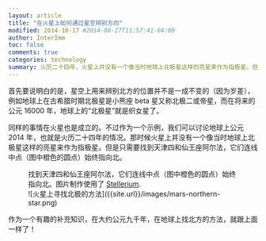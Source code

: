```yaml
---
layout: article
title: "在火星上如何通过星空辨别方向"
modified: 2014-10-17 #2014-08-27T11:57:41-04:00
author: InterImm
toc: false
comments: true
categories: technology
summary: 火历二十四年，火星上并没有一个像当时地球上北极星这样的亮星来作为指极星。但是只需要找到天津四和仙王座阿尔法，它们连线中点始终指向北。
---
```




首先要说明白的是，星空上用来辨别北方的位置并不是一成不变的（因为岁差），例如地球上在古希腊时期北极星是小熊座 beta 星又称北极二或帝星，而在将来的公元 16000 年，地球上的“北极星”就是织女星了。

同样的事情在火星也是成立的。不过作为一个示例，我们可以讨论地球上公元 2014 年，也就是火历二十四年的情况。那时候火星上并没有一个像当时地球上北极星这样的亮星来作为指极星。但是只需要找到天津四和仙王座阿尔法，它们连线中点（图中橙色的圆点）始终指向北。

<figure markdown="1">
<figcaption>
找到天津四和仙王座阿尔法，它们连线中点（图中橙色的圆点）始终指向北。图片制作使用了 <a href="http://www.stellarium.org/" target="_blank">Stellerium</a>.
</figcaption>
![火星上寻找北极的方法]({{site.url}}/images/mars-northern-star.png)
</figure>

作为一个有趣的补充知识，在大约公元九千年，在地球上找北方的方法，就跟上面一样了！